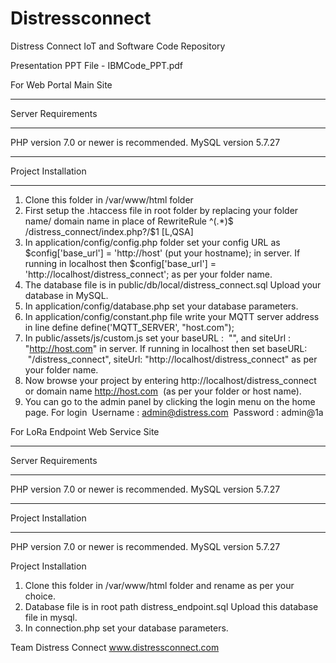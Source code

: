# Distressconnect
Distress Connect IoT and Software Code Repository

Presentation PPT File - IBMCode_PPT.pdf

For Web Portal Main Site
*******************
Server Requirements
*******************
PHP version 7.0 or newer is recommended.
MySQL version 5.7.27

************
Project Installation
************
1. Clone this folder in /var/www/html folder
2. First setup the .htaccess file in root folder by replacing your folder name/ domain name in place of RewriteRule ^(.*)$ /distress_connect/index.php?/$1 [L,QSA] 
3. In application/config/config.php folder set your config URL as $config['base_url'] = 'http://host' (put your hostname); in server. If running in localhost then $config['base_url'] = 'http://localhost/distress_connect'; as per your folder name.
4. The database file is in public/db/local/distress_connect.sql Upload your database in MySQL.
5. In application/config/database.php set your database parameters.
6. In application/config/constant.php file write your MQTT server address in line define    define('MQTT_SERVER', "host.com"); 
7. In public/assets/js/custom.js set your baseURL :  "", and siteUrl : "http://host.com" in server. If running in localhost then set baseURL:  "/distress_connect", siteUrl: "http://localhost/distress_connect" as per your folder name.
8. Now browse your project by entering http://localhost/distress_connect or domain name http://host.com  (as per your folder or host name).
9. You can go to the admin panel by clicking the login menu on the home page. For login 
Username : admin@distress.com 
Password : admin@1a

For LoRa Endpoint Web Service Site
*******************
Server Requirements
*******************
PHP version 7.0 or newer is recommended.
MySQL version 5.7.27

************
Project Installation
************

PHP version 7.0 or newer is recommended. MySQL version 5.7.27

Project Installation
1. Clone this folder in /var/www/html folder and rename as per your choice.
2. Database file is in root path distress_endpoint.sql Upload this database file in mysql.
3. In connection.php set your database parameters.

Team Distress Connect
www.distressconnect.com
